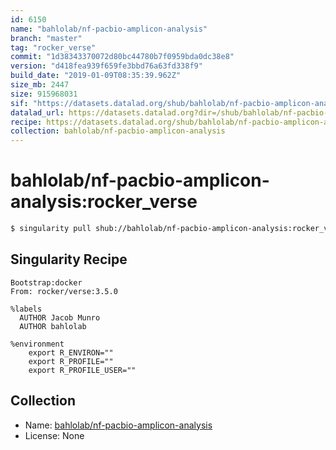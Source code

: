 ```yaml
---
id: 6150
name: "bahlolab/nf-pacbio-amplicon-analysis"
branch: "master"
tag: "rocker_verse"
commit: "1d38343370072d80bc44780b7f0959bda0dc38e8"
version: "d418fea939f659fe3bbd76a63fd338f9"
build_date: "2019-01-09T08:35:39.962Z"
size_mb: 2447
size: 915968031
sif: "https://datasets.datalad.org/shub/bahlolab/nf-pacbio-amplicon-analysis/rocker_verse/2019-01-09-1d383433-d418fea9/d418fea939f659fe3bbd76a63fd338f9.simg"
datalad_url: https://datasets.datalad.org?dir=/shub/bahlolab/nf-pacbio-amplicon-analysis/rocker_verse/2019-01-09-1d383433-d418fea9/
recipe: https://datasets.datalad.org/shub/bahlolab/nf-pacbio-amplicon-analysis/rocker_verse/2019-01-09-1d383433-d418fea9/Singularity
collection: bahlolab/nf-pacbio-amplicon-analysis
---
```


# bahlolab/nf-pacbio-amplicon-analysis:rocker_verse

```bash
$ singularity pull shub://bahlolab/nf-pacbio-amplicon-analysis:rocker_verse
```

## Singularity Recipe

```singularity
Bootstrap:docker
From: rocker/verse:3.5.0

%labels
  AUTHOR Jacob Munro
  AUTHOR bahlolab

%environment
    export R_ENVIRON=""
    export R_PROFILE=""
    export R_PROFILE_USER=""
```

## Collection

 - Name: [bahlolab/nf-pacbio-amplicon-analysis](https://github.com/bahlolab/nf-pacbio-amplicon-analysis)
 - License: None

